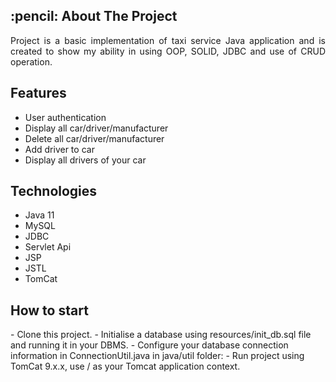 <h2> :pencil: About The Project</h2>

<p align="justify"> 
  Project is a basic implementation of taxi service Java application and is created to show my ability in using OOP, SOLID, JDBC and use of CRUD operation.
</p>

<h2> Features </h2>

- User authentication
- Display all car/driver/manufacturer
- Delete all car/driver/manufacturer
- Add driver to car
- Display all drivers of your car

<h2> Technologies </h2>

- Java 11
- MySQL
- JDBC
- Servlet Api
- JSP
- JSTL
- TomCat

<h2>How to start</h2>
- Clone this project.
- Initialise a database using resources/init_db.sql file and running it in your DBMS.
- Configure your database connection information in ConnectionUtil.java in java/util folder:
- Run project using TomCat 9.x.x, use / as your Tomcat application context.
